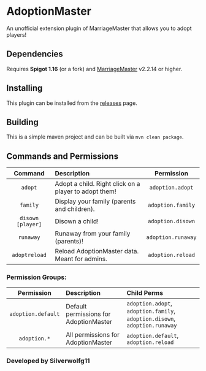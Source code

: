 # AdoptionMaster
An unofficial extension plugin of MarriageMaster that allows you to adopt players!

## Dependencies
Requires **Spigot 1.16** (or a fork) and [MarriageMaster](https://github.com/GeorgH93/MarriageMaster) v2.2.14 or higher.

## Installing
This plugin can be installed from the [releases](https://github.com/UrbanMC-Devs/AdoptionMaster/releases/latest) page.

## Building
This is a simple maven project and can be built via `mvn clean package`.

## Commands and Permissions
| Command | Description | Permission |
| :---: | :--- | :---: |
| `adopt` | Adopt a child. Right click on a player to adopt them! | `adoption.adopt` |
| `family` | Display your family (parents and children). | `adoption.family` |
| `disown [player]` | Disown a child! | `adoption.disown` |
| `runaway` | Runaway from your family (parents)! | `adoption.runaway` |
| `adoptreload` | Reload AdoptionMaster data. Meant for admins. | `adoption.reload` |

### Permission Groups:
| Permission | Description | Child Perms |
| :---: | :--- | :-- |
| `adoption.default` | Default permissions for AdoptionMaster | `adoption.adopt`, `adoption.family`, `adoption.disown`, `adoption.runaway` |
| `adoption.*` | All permissions for AdoptionMaster | `adoption.default`, `adoption.reload`  |

### Developed by Silverwolfg11 
